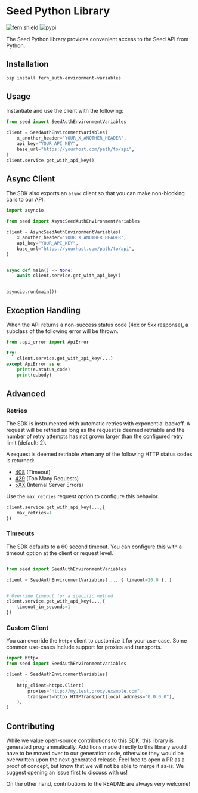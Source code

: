 # Seed Python Library

[![fern shield](https://img.shields.io/badge/%F0%9F%8C%BF-SDK%20generated%20by%20Fern-brightgreen)](https://github.com/fern-api/fern)
[![pypi](https://img.shields.io/pypi/v/fern_auth-environment-variables)](https://pypi.python.org/pypi/fern_auth-environment-variables)

The Seed Python library provides convenient access to the Seed API from Python.

## Installation

```sh
pip install fern_auth-environment-variables
```

## Usage

Instantiate and use the client with the following:

```python
from seed import SeedAuthEnvironmentVariables

client = SeedAuthEnvironmentVariables(
    x_another_header="YOUR_X_ANOTHER_HEADER",
    api_key="YOUR_API_KEY",
    base_url="https://yourhost.com/path/to/api",
)
client.service.get_with_api_key()
```

## Async Client

The SDK also exports an `async` client so that you can make non-blocking calls to our API.

```python
import asyncio

from seed import AsyncSeedAuthEnvironmentVariables

client = AsyncSeedAuthEnvironmentVariables(
    x_another_header="YOUR_X_ANOTHER_HEADER",
    api_key="YOUR_API_KEY",
    base_url="https://yourhost.com/path/to/api",
)


async def main() -> None:
    await client.service.get_with_api_key()


asyncio.run(main())
```

## Exception Handling

When the API returns a non-success status code (4xx or 5xx response), a subclass of the following error
will be thrown.

```python
from .api_error import ApiError

try:
    client.service.get_with_api_key(...)
except ApiError as e:
    print(e.status_code)
    print(e.body)
```

## Advanced

### Retries

The SDK is instrumented with automatic retries with exponential backoff. A request will be retried as long
as the request is deemed retriable and the number of retry attempts has not grown larger than the configured
retry limit (default: 2).

A request is deemed retriable when any of the following HTTP status codes is returned:

- [408](https://developer.mozilla.org/en-US/docs/Web/HTTP/Status/408) (Timeout)
- [429](https://developer.mozilla.org/en-US/docs/Web/HTTP/Status/429) (Too Many Requests)
- [5XX](https://developer.mozilla.org/en-US/docs/Web/HTTP/Status/500) (Internal Server Errors)

Use the `max_retries` request option to configure this behavior.

```python
client.service.get_with_api_key(...,{
    max_retries=1
})
```

### Timeouts

The SDK defaults to a 60 second timeout. You can configure this with a timeout option at the client or request level.

```python

from seed import SeedAuthEnvironmentVariables

client = SeedAuthEnvironmentVariables(..., { timeout=20.0 }, )


# Override timeout for a specific method
client.service.get_with_api_key(...,{
    timeout_in_seconds=1
})
```

### Custom Client

You can override the `httpx` client to customize it for your use-case. Some common use-cases include support for proxies
and transports.
```python
import httpx
from seed import SeedAuthEnvironmentVariables

client = SeedAuthEnvironmentVariables(
    ...,
    http_client=httpx.Client(
        proxies="http://my.test.proxy.example.com",
        transport=httpx.HTTPTransport(local_address="0.0.0.0"),
    ),
)
```

## Contributing

While we value open-source contributions to this SDK, this library is generated programmatically.
Additions made directly to this library would have to be moved over to our generation code,
otherwise they would be overwritten upon the next generated release. Feel free to open a PR as
a proof of concept, but know that we will not be able to merge it as-is. We suggest opening
an issue first to discuss with us!

On the other hand, contributions to the README are always very welcome!
